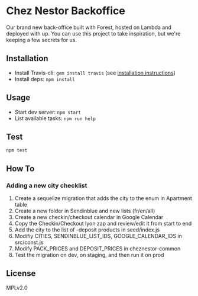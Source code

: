 # Chez Nestor Backoffice

Our brand new back-office built with Forest, hosted on Lambda and deployed with up.
You can use this project to take inspiration, but we're keeping a few secrets for us.

## Installation

- Install Travis-cli: `gem install travis` (see [installation instructions](https://github.com/travis-ci/travis.rb#installation))
- Install deps: `npm install`

## Usage

- Start dev server: `npm start`
- List available tasks: `npm run help`

## Test

`npm test`

## How To

### Adding a new city checklist

1. Create a sequelize migration that adds the city to the enum in Apartment table
1. Create a new folder in Sendinblue and new lists (fr/en/all)
1. Create a new checkin/checkout calendar in Google Calendar
1. Copy the Checkin/Checkout lyon zap and review/edit it from start to end
1. Add the city to the list of <city>-deposit products in seed/index.js
1. Modifiy CITIES, SENDINBLUE_LIST_IDS, GOOGLE_CALENDAR_IDS in src/const.js
1. Modify PACK_PRICES and DEPOSIT_PRICES in cheznestor-common
1. Test the migration on dev, on staging, and then run it on prod

## License

MPLv2.0

